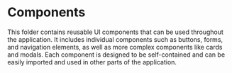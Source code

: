 # Components

This folder contains reusable UI components that can be used throughout the application.
It includes individual components such as buttons, forms, and navigation elements, as well as more complex components like cards and modals.
Each component is designed to be self-contained and can be easily imported and used in other parts of the application.
